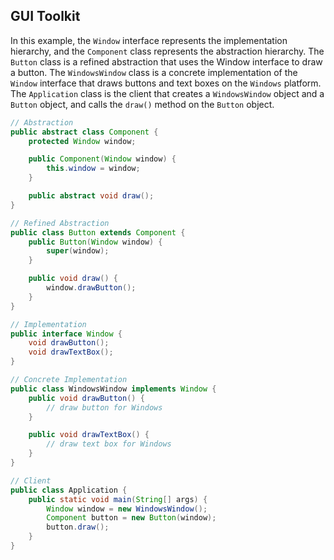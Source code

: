 ## GUI Toolkit
In this example, the `Window` interface represents the implementation hierarchy, and the `Component` class represents the abstraction hierarchy. The `Button` class is a refined abstraction that uses the Window interface to draw a button. The `WindowsWindow` class is a concrete implementation of the `Window` interface that draws buttons and text boxes on the `Windows` platform. The `Application` class is the client that creates a `WindowsWindow` object and a `Button` object, and calls the `draw()` method on the `Button` object.

```java
// Abstraction
public abstract class Component {
    protected Window window;

    public Component(Window window) {
        this.window = window;
    }

    public abstract void draw();
}

// Refined Abstraction
public class Button extends Component {
    public Button(Window window) {
        super(window);
    }

    public void draw() {
        window.drawButton();
    }
}

// Implementation
public interface Window {
    void drawButton();
    void drawTextBox();
}

// Concrete Implementation
public class WindowsWindow implements Window {
    public void drawButton() {
        // draw button for Windows
    }

    public void drawTextBox() {
        // draw text box for Windows
    }
}

// Client
public class Application {
    public static void main(String[] args) {
        Window window = new WindowsWindow();
        Component button = new Button(window);
        button.draw();
    }
}
```